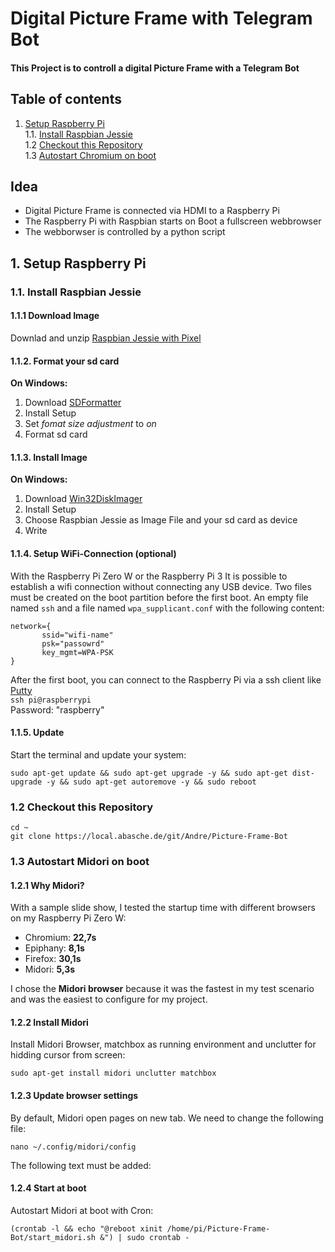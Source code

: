# Digital Picture Frame with Telegram Bot
#### This Project is to controll a digital Picture Frame with a Telegram Bot

## Table of contents
1. [Setup Raspberry Pi](#1-setup-raspberry-pi)  
 1.1. [Install Raspbian Jessie](#11-install-raspbian-jessie)  
 1.2 [Checkout this Repository](#12-checkout-this-repository)  
 1.3 [Autostart Chromium on boot](#12-autostart-midori-on-boot)  

## Idea 
* Digital Picture Frame is connected via HDMI to a Raspberry Pi
* The Raspberry Pi with Raspbian starts on Boot a fullscreen webbrowser 
* The webborwser is controlled by a python script 


## 1. Setup Raspberry Pi

### 1.1. Install Raspbian Jessie ###

#### 1.1.1 Download Image 
Downlad and unzip [Raspbian Jessie with Pixel](https://www.raspberrypi.org/downloads/raspbian/)

#### 1.1.2. Format your sd card 
__On Windows:__
1. Download [SDFormatter](https://www.sdcard.org/downloads/formatter_4/)
2. Install Setup
3. Set _fomat size adjustment_ to _on_
4. Format sd card 

#### 1.1.3. Install Image 
__On Windows:__
1. Download [Win32DiskImager](https://sourceforge.net/projects/win32diskimager/)
2. Install Setup
3. Choose Raspbian Jessie as Image File and your sd card as device
4. Write

#### 1.1.4. Setup WiFi-Connection (optional) 
With the Raspberry Pi Zero W or the Raspberry Pi 3 It is possible to establish a wifi connection without connecting any USB device. Two files must be created on the boot partition before the first boot. An empty file named `ssh` and a file named `wpa_supplicant.conf` with the following content:
```
network={
       ssid="wifi-name"
       psk="passowrd"
       key_mgmt=WPA-PSK
}
```
After the first boot, you can connect to the Raspberry Pi via a ssh client like [Putty](http://www.putty.org/)  
`ssh pi@raspberrypi`  
Password: "raspberry"

#### 1.1.5. Update   
Start the terminal and update your system: 
```
sudo apt-get update && sudo apt-get upgrade -y && sudo apt-get dist-upgrade -y && sudo apt-get autoremove -y && sudo reboot
```

### 1.2 Checkout this Repository
```
cd ~
git clone https://local.abasche.de/git/Andre/Picture-Frame-Bot
```

### 1.3 Autostart Midori on boot

#### 1.2.1 Why Midori?
With a sample slide show, I tested the startup time with different browsers on my Raspberry Pi Zero W:  
* Chromium: **22,7s**
* Epiphany: **8,1s**
* Firefox:  **30,1s**
* Midori:   **5,3s**

I chose the **Midori browser** because it was the fastest in my test scenario and was the easiest to configure for my project.

#### 1.2.2 Install Midori
Install Midori Browser, matchbox as running environment and unclutter for hidding cursor from screen:
```
sudo apt-get install midori unclutter matchbox
```

#### 1.2.3 Update browser settings
By default, Midori open pages on new tab. We need to change the following file:
```
nano ~/.config/midori/config
```
The following text must be added:

#### 1.2.4 Start at boot
Autostart Midori at boot with Cron:  
```
(crontab -l && echo "@reboot xinit /home/pi/Picture-Frame-Bot/start_midori.sh &") | sudo crontab -

```